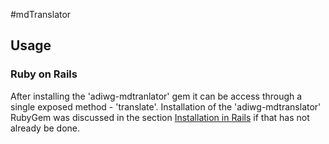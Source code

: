 #mdTranslator

## Usage

### Ruby on Rails

After installing the 'adiwg-mdtranlator' gem it can be access through a single exposed method - 'translate'.  Installation of the 'adiwg-mdtranslator' RubyGem was discussed in the section [Installation in Rails](../mdtranslator/installInRails.md) if that has not already be done. 

